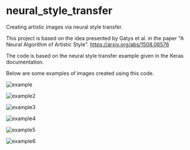 # neural_style_transfer

Creating artistic images via neural style transfer.


This project is based on the idea presented by Gatys et al. in the paper "A Neural Algorithm of Artistic Style". https://arxiv.org/abs/1508.06576

The code is based on the neural style transfer example given in the Keras documentation.

Below are some examples of images created using this code.

![example](example.png)

![example2](created_image_at_iteration_70.png)

![example3](created_image_at_iteration_6.png)

![example4](created_image_at_iteration_50.png)

![example5](created_image_at_iteration_40.png)

![example6](created_image_at_iteration_200.png)

